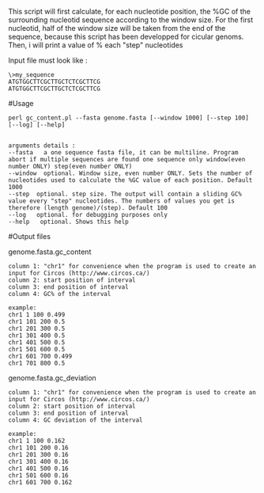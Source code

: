

This script will first calculate, for each nucleotide position, the %GC of the surrounding nucleotid sequence according to the window size.
        For the first nucleotid, half of the window size will be taken from the end of the sequence, because this script has been developped for cicular genoms.
        Then, i will print a value of % each "step" nucleotides


Input file must look like :

    \>my_sequence  
    ATGTGGCTTCGCTTGCTCTCGCTTCG
    ATGTGGCTTCGCTTGCTCTCGCTTCG

#Usage

    perl gc_content.pl --fasta genome.fasta [--window 1000] [--step 100] [--log] [--help] 
    
    
    arguments details :
    --fasta   a one sequence fasta file, it can be multiline. Program abort if multiple sequences are found one sequence only window(even number ONLY) step(even number ONLY)
    --window  optional. Window size, even number ONLY. Sets the number of nucleotides used to calculate the %GC value of each position. Default 1000
    --step  optional. step size. The output will contain a sliding GC% value every "step" nucleotides. The numbers of values you get is therefore (length genome)/(step). Default 100
    --log   optional. for debugging purposes only
    --help   optional. Shows this help

#Output files

genome.fasta.gc_content
    
    column 1: "chr1" for convenience when the program is used to create an input for Circos (http://www.circos.ca/) 
    column 2: start position of interval
    column 3: end position of interval 
    column 4: GC% of the interval 
    
    example:
    chr1 1 100 0.499
    chr1 101 200 0.5
    chr1 201 300 0.5
    chr1 301 400 0.5
    chr1 401 500 0.5
    chr1 501 600 0.5
    chr1 601 700 0.499
    chr1 701 800 0.5

genome.fasta.gc_deviation

    column 1: "chr1" for convenience when the program is used to create an input for Circos (http://www.circos.ca/) 
    column 2: start position of interval
    column 3: end position of interval 
    column 4: GC deviation of the interval 
    
    example:
    chr1 1 100 0.162
    chr1 101 200 0.16
    chr1 201 300 0.16
    chr1 301 400 0.16
    chr1 401 500 0.16
    chr1 501 600 0.16
    chr1 601 700 0.162

